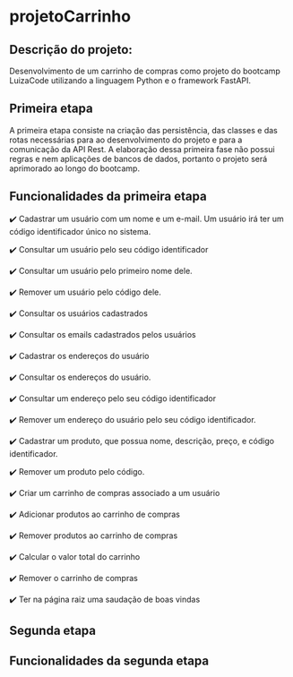 # projetoCarrinho

## Descrição do projeto: 
Desenvolvimento de um carrinho de compras como projeto do bootcamp LuizaCode utilizando a linguagem Python e o framework FastAPI.

## Primeira etapa
A primeira etapa consiste na criação das persistência, das classes e das rotas necessárias para ao desenvolvimento do projeto e para a comunicação da API Rest. 
A elaboração dessa primeira fase não possui regras e nem aplicações de bancos de dados, portanto o projeto será aprimorado ao longo do bootcamp. 

## Funcionalidades da primeira etapa

✔️ Cadastrar um usuário com um nome e um e-mail. Um usuário irá ter um código identificador único no sistema.

✔️ Consultar um usuário pelo seu código identificador

✔️ Consultar um usuário pelo primeiro nome dele.

✔️ Remover um usuário pelo código dele.

✔️ Consultar os usuários cadastrados

✔️ Consultar os emails cadastrados pelos usuários

✔️ Cadastrar os endereços do usuário

✔️ Consultar os endereços do usuário.

✔️ Consultar um endereço pelo seu código identificador

✔️ Remover um endereço do usuário pelo seu código identificador.

✔️ Cadastrar um produto, que possua nome, descrição, preço, e código identificador.

✔️ Remover um produto pelo código.

✔️ Criar um carrinho de compras associado a um usuário

✔️ Adicionar produtos ao carrinho de compras

✔️ Remover produtos ao carrinho de compras

✔️ Calcular o valor total do carrinho

✔️ Remover o carrinho de compras

✔️ Ter na página raiz uma saudação de boas vindas


## Segunda etapa


## Funcionalidades da segunda etapa
